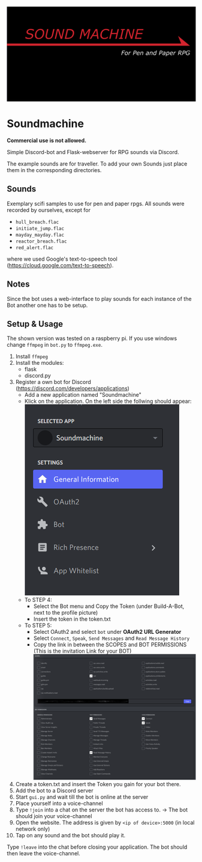 ![logo](images/logo.png)

# Soundmachine
 
 **Commercial use is not allowed.**
 
 
 Simple Discord-bot and Flask-webserver for RPG sounds via Discord.
 
 The example sounds are for traveller.
 To add your own Sounds just place them in the corresponding directories.
 
## Sounds
Exemplary scifi samples to use for pen and paper rpgs. All sounds were recorded by ourselves, except for 

- `hull_breach.flac` 
- `initiate_jump.flac`
- `mayday_mayday.flac` 
- `reactor_breach.flac` 
- `red_alert.flac`

where we used Google's text-to-speech tool (https://cloud.google.com/text-to-speech).

## Notes
Since the bot uses a web-interface to play sounds 
for each instance of the Bot another one has to be setup.

## Setup & Usage
The shown version was tested on a raspberry pi.
If you use windows change `ffmpeg` in `bot.py` to `ffmpeg.exe`.

1. Install `ffmpeg`
2. Install the modules:
    -   flask
    -   discord.py
3. Register a own bot for Discord (https://discord.com/developers/applications)
	- Add a new application named "Soundmachine"
	- Klick on the application. On the left side the follwing should appear:
	![navbar in the developer portal of discord](images/application_1.png)
	- To STEP 4:
		- Select the Bot menu and Copy the Token (under Build-A-Bot, next to the profile picture)
		- Insert the token in the token.txt
	- To STEP 5:
		- Select OAuth2 and select `bot` under **OAuth2 URL Generator** 
		- Select `Connect`, `Speak`, `Send Messages` and `Read Message History`
		- Copy the link in between the SCOPES and BOT PERMISSIONS (This is the invitation Link for your BOT)
		![Invitation URL for Discord bot](images/application_2.png)
4. Create a token.txt and insert the Token you gain for your bot there.
5. Add the bot to a Discord server
6. Start `gui.py` and wait till the bot is online at the server
7. Place yourself into a voice-channel
8. Type `!join` into a chat on the server the bot has access to. -> The bot should join your voice-channel
9. Open the website. The address is given by `<ip of device>:5000` (in local network only)
10. Tap on any sound and the bot should play it.

Type `!leave` into the chat before closing your application. The bot should then leave the voice-channel.
